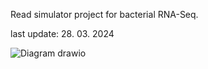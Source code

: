 Read simulator project for bacterial RNA-Seq.

last update: 28. 03. 2024

![Diagram drawio](https://github.com/adelafi/BacSeqer/assets/99143397/ea8135b8-818e-4042-bcf2-f0d69df007cd)
